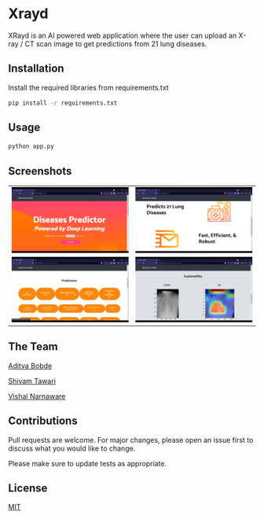 # Xrayd

XRayd is an AI powered web application where the user can upload an X-ray / CT scan image to get predictions from 21 lung diseases. 

## Installation

Install the required libraries from requirements.txt

```bash
pip install -r requirements.txt
```

## Usage

```python
python app.py
```
## Screenshots
|    |    |
| ---| ---|
|![img.png](img.png)| ![img_1.png](img_1.png) |
|![img_2.png](img_2.png)| ![img_3.png](img_3.png) |
   
## The Team

[Aditya Bobde](https://github.com/Adi-19)  

[Shivam Tawari](https://github.com/shivamtawari)  

[Vishal Narnaware](https://github.com/vishalnarnaware)

## Contributions
Pull requests are welcome. For major changes, please open an issue first to discuss what you would like to change.

Please make sure to update tests as appropriate.

## License
[MIT](https://choosealicense.com/licenses/mit/)
